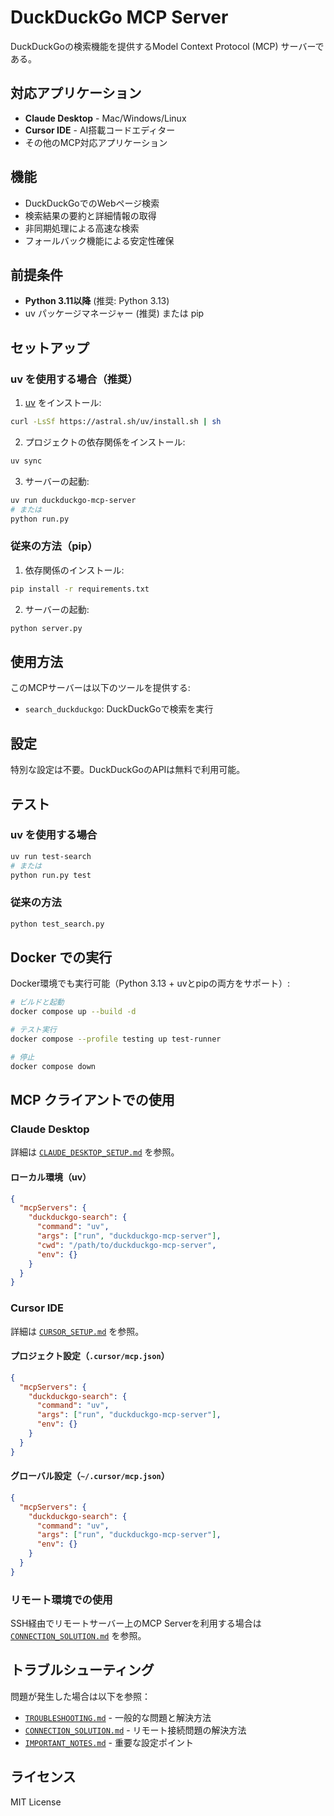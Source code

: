 # DuckDuckGo MCP Server

DuckDuckGoの検索機能を提供するModel Context Protocol (MCP) サーバーである。

## 対応アプリケーション

- **Claude Desktop** - Mac/Windows/Linux
- **Cursor IDE** - AI搭載コードエディター  
- その他のMCP対応アプリケーション

## 機能

- DuckDuckGoでのWebページ検索
- 検索結果の要約と詳細情報の取得
- 非同期処理による高速な検索
- フォールバック機能による安定性確保

## 前提条件

- **Python 3.11以降** (推奨: Python 3.13)
- uv パッケージマネージャー (推奨) または pip

## セットアップ

### uv を使用する場合（推奨）

1. [uv](https://docs.astral.sh/uv/) をインストール:
```bash
curl -LsSf https://astral.sh/uv/install.sh | sh
```

2. プロジェクトの依存関係をインストール:
```bash
uv sync
```

3. サーバーの起動:
```bash
uv run duckduckgo-mcp-server
# または
python run.py
```

### 従来の方法（pip）

1. 依存関係のインストール:
```bash
pip install -r requirements.txt
```

2. サーバーの起動:
```bash
python server.py
```

## 使用方法

このMCPサーバーは以下のツールを提供する:
- `search_duckduckgo`: DuckDuckGoで検索を実行

## 設定

特別な設定は不要。DuckDuckGoのAPIは無料で利用可能。

## テスト

### uv を使用する場合
```bash
uv run test-search
# または
python run.py test
```

### 従来の方法
```bash
python test_search.py
```

## Docker での実行

Docker環境でも実行可能（Python 3.13 + uvとpipの両方をサポート）:

```bash
# ビルドと起動
docker compose up --build -d

# テスト実行
docker compose --profile testing up test-runner

# 停止
docker compose down
```

## MCP クライアントでの使用

### Claude Desktop

詳細は [`CLAUDE_DESKTOP_SETUP.md`](CLAUDE_DESKTOP_SETUP.md) を参照。

#### ローカル環境（uv）
```json
{
  "mcpServers": {
    "duckduckgo-search": {
      "command": "uv",
      "args": ["run", "duckduckgo-mcp-server"],
      "cwd": "/path/to/duckduckgo-mcp-server",
      "env": {}
    }
  }
}
```

### Cursor IDE

詳細は [`CURSOR_SETUP.md`](CURSOR_SETUP.md) を参照。

#### プロジェクト設定（`.cursor/mcp.json`）
```json
{
  "mcpServers": {
    "duckduckgo-search": {
      "command": "uv",
      "args": ["run", "duckduckgo-mcp-server"],
      "env": {}
    }
  }
}
```

#### グローバル設定（`~/.cursor/mcp.json`）
```json
{
  "mcpServers": {
    "duckduckgo-search": {
      "command": "uv",
      "args": ["run", "duckduckgo-mcp-server"],
      "env": {}
    }
  }
}
```

### リモート環境での使用

SSH経由でリモートサーバー上のMCP Serverを利用する場合は [`CONNECTION_SOLUTION.md`](CONNECTION_SOLUTION.md) を参照。

## トラブルシューティング

問題が発生した場合は以下を参照：

- [`TROUBLESHOOTING.md`](TROUBLESHOOTING.md) - 一般的な問題と解決方法
- [`CONNECTION_SOLUTION.md`](CONNECTION_SOLUTION.md) - リモート接続問題の解決方法
- [`IMPORTANT_NOTES.md`](IMPORTANT_NOTES.md) - 重要な設定ポイント

## ライセンス

MIT License 